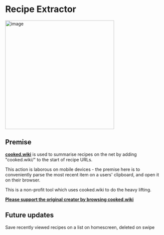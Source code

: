# Recipe Extractor

<img width="347" alt="image" src="https://github.com/user-attachments/assets/a371ab5b-a758-482a-b1d0-58caed406308">

## Premise
<b><u>[cooked.wiki](https://cooked.wiki/)</u></b> is used to summarise recipes on the net by adding "cooked.wiki/" to the start of recipe URLs.

This action is laborous on mobile devices - the premise here is to conveniently parse the most recent item on a users' clipboard, and open it on their browser.

This is a non-profit tool which uses cooked.wiki to do the heavy lifting. 

<b><u>Please support the original creator by browsing [cooked.wiki](https://cooked.wiki/)</u></b>

## Future updates
Save recently viewed recipes on a list on homescreen, deleted on swipe

